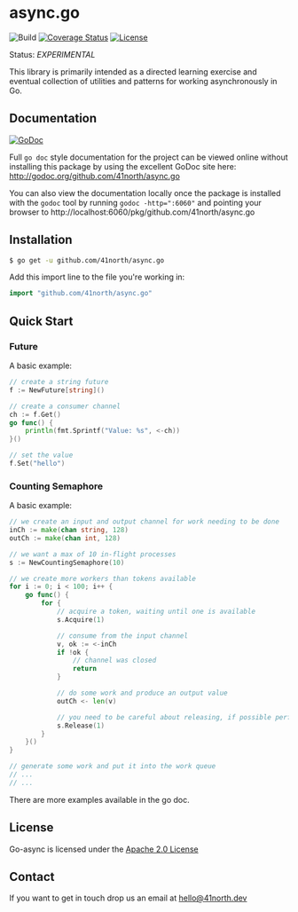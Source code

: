 # async.go

![Build](https://github.com/41north/async.go/actions/workflows/ci.yml/badge.svg)
[![Coverage Status](https://coveralls.io/repos/github/41north/async.go/badge.svg)](https://coveralls.io/github/41north/async.go)
[![License](https://img.shields.io/badge/License-Apache_2.0-blue.svg)](https://opensource.org/licenses/Apache-2.0)

Status: _EXPERIMENTAL_

This library is primarily intended as a directed learning exercise and eventual collection of utilities and patterns
for working asynchronously in Go.

## Documentation

[![GoDoc](https://img.shields.io/badge/godoc-reference-blue.svg)](http://godoc.org/github.com/41north/async.go)

Full `go doc` style documentation for the project can be viewed online without
installing this package by using the excellent GoDoc site here:
http://godoc.org/github.com/41north/async.go

You can also view the documentation locally once the package is installed with
the `godoc` tool by running `godoc -http=":6060"` and pointing your browser to
http://localhost:6060/pkg/github.com/41north/async.go

## Installation

```bash
$ go get -u github.com/41north/async.go
```

Add this import line to the file you're working in:

```Go
import "github.com/41north/async.go"
```

## Quick Start

### Future

A basic example:

```Go
// create a string future
f := NewFuture[string]()

// create a consumer channel
ch := f.Get()
go func() {
	println(fmt.Sprintf("Value: %s", <-ch))
}()

// set the value
f.Set("hello")
```

### Counting Semaphore

A basic example:

```go
// we create an input and output channel for work needing to be done
inCh := make(chan string, 128)
outCh := make(chan int, 128)

// we want a max of 10 in-flight processes
s := NewCountingSemaphore(10)

// we create more workers than tokens available
for i := 0; i < 100; i++ {
	go func() {
		for {
			// acquire a token, waiting until one is available
			s.Acquire(1)

			// consume from the input channel
			v, ok := <-inCh
			if !ok {
				// channel was closed
				return
			}

			// do some work and produce an output value
			outCh <- len(v)

			// you need to be careful about releasing, if possible perform it with defer
			s.Release(1)
		}
	}()
}

// generate some work and put it into the work queue
// ...
// ...
```

There are more examples available in the go doc.

## License

Go-async is licensed under the [Apache 2.0 License](LICENSE)

## Contact

If you want to get in touch drop us an email at [hello@41north.dev](mailto:hello@41north.dev)
